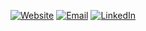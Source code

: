 [![Website](https://img.shields.io/static/v1?logo=HTML5&label=Website&message=khuedoan.com&color=green)](https://khuedoan.com)
[![Email](https://img.shields.io/static/v1?logo=Gmail&label=Email&message=mail@khuedoan.com&color=red)](mailto:mail@khuedoan.com)
[![LinkedIn](https://img.shields.io/static/v1?logo=LinkedIn&label=LinkedIn&message=khuedoan&color=blue)](https://www.linkedin.com/in/khuedoan/)
